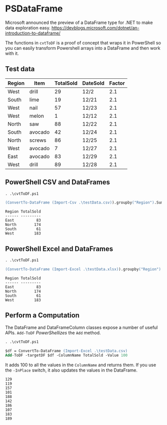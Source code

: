 <!-- chapter start -->

# PSDataFrame

Microsoft announced the preview of a DataFrame type for .NET to make data exploration easy. https://devblogs.microsoft.com/dotnet/an-introduction-to-dataframe/

The functions in `cvtToDF` is a proof of concept that wraps it in PowerShell so you can easily transform Powershell arrays into a DataFrame and then work with it.

## Test data

|Region|Item|TotalSold|DateSold|Factor|
|---|---|---|---|---|
West|drill|29|12/2|2.1
South|lime|19|12/21|2.1
West|nail|57|12/23|2.1
West|melon|1|12/12|2.1
North|saw|88|12/22|2.1
South|avocado|42|12/24|2.1
North|screws|86|12/25|2.1
West|avocado|7|12/27|2.1
East|avocado|83|12/29|2.1
West|drill|89|12/28|2.1

## PowerShell CSV and DataFrames

```ps
. .\cvtToDF.ps1

(ConvertTo-DataFrame (Import-Csv .\testData.csv)).groupby("Region").Sum("TotalSold").Sort("Region") | Out-DataFrame
```

```
Region TotalSold
------ ---------
East          83
North        174
South         61
West         183
```

## PowerShell Excel and DataFrames

```ps
. .\cvtToDF.ps1

(ConvertTo-DataFrame (Import-Excel .\testData.xlsx)).groupby("Region").Sum("TotalSold").Sort("Region") | Out-DataFrame
```

```
Region TotalSold
------ ---------
East          83
North        174
South         61
West         183
```

## Perform a Computation

The DataFrame and DataFrameColumn classes expose a number of useful APIs. `Add-ToDF` *PowerShellizes* the `Add` method.

```ps
. .\cvtToDF.ps1

$df = ConvertTo-DataFrame (Import-Excel .\testData.csv)
Add-ToDF -targetDF $df -ColumnName TotalSold -Value 100
```

It adds 100 to all the values in the `ColumnName` and returns them. If you use the `-InPlace` switch, it also updates the values in the DataFrame.

```
129
119
157
101
188
142
186
107
183
189
```

<!-- chapter end -->

